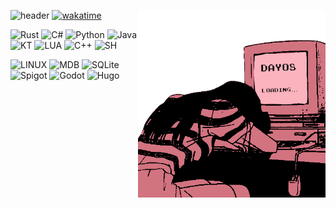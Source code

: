 
![header](https://capsule-render.vercel.app/api?type=waving&color=0&height=300&section=header&text=Welcome!%20ᕙ(`▽´)ᕗ&desc=Make%20yourself%20at%20home...%20^^&fontSize=90&fontAlignY=30&fontColor=d27380&animation=twinkling&descAlign=67&descSize=40)
<img width="300" alt="fidget spinner" src="nullptr.gif" align="right">
[![wakatime](https://wakatime.com/badge/user/018e9129-f7f5-4276-98d3-3d616da1755b.svg?style=for-the-badge)](https://wakatime.com/@018e9129-f7f5-4276-98d3-3d616da1755b)

![Rust](https://img.shields.io/badge/Rust-000000?style=for-the-badge&logo=rust&logoColor=d27380)
![C#](https://img.shields.io/badge/C%23-000000?style=for-the-badge&logo=dotnet&logoColor=d27380)
![Python](https://img.shields.io/badge/Python-000000?style=for-the-badge&logo=python&logoColor=d27380)
![Java](https://img.shields.io/badge/Java-000000?style=for-the-badge&logo=openjdk&logoColor=d27380)
![KT](https://img.shields.io/badge/Kotlin-000000?&style=for-the-badge&logo=kotlin&logoColor=d27380)
![LUA](https://img.shields.io/badge/Lua-000000?style=for-the-badge&logo=lua&logoColor=d27380)
![C++](https://img.shields.io/badge/C%2B%2B-000000?style=for-the-badge&logo=c%2B%2B&logoColor=d27380)
![SH](https://img.shields.io/badge/Shell_Script-000000?style=for-the-badge&logo=gnu-bash&logoColor=d27380)

![LINUX](https://img.shields.io/badge/Linux-d27380?style=for-the-badge&logo=archlinux&logoColor=white)
![MDB](https://img.shields.io/badge/MongoDB-d27380?style=for-the-badge&logo=mongodb&logoColor=white)
![SQLite](https://img.shields.io/badge/SQLite-d27380?style=for-the-badge&logo=sqlite&logoColor=white)
![Spigot](https://img.shields.io/badge/Spigot-d27380?style=for-the-badge&logo=spigotmc&logoColor=white)
![Godot](https://img.shields.io/badge/Godot-d27380?style=for-the-badge&logo=godotengine&logoColor=white)
![Hugo](https://img.shields.io/badge/Hugo-d27380?style=for-the-badge&logo=hugo&logoColor=white)

<!-- Stop looking at my source... i'm shy... -->
<!-- Oh yeah, right! my profile is inspired in the website https://fauux.neocities.org, as I'm a big fan! -->
